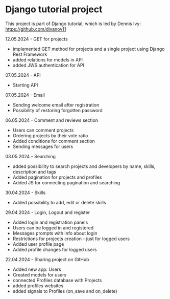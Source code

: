 # Django tutorial project
This project is part of Django tutorial, which is led by Dennis Ivy: https://github.com/divanov11

12.05.2024 - GET for projects
- implemented GET method for projects and a single project using Django Rest Framework
- added relations for models in API
- added JWS authentication for API

07.05.2024 - API
- Starting API

07.05.2024 - Email
- Sending welcome email after registration
- Possibility of restoring forgotten password

06.05.2024 - Comment and reviews section
- Users can comment projects
- Ordering projects by their vote ratio
- Added conditions for comment section
- Sending messages for users

03.05.2024 - Searching
- added possibility to search projects and developers by name, skills, description and tags
- Added pagination for projects and profiles
- Added JS for connecting pagination and searching

30.04.2024 - Skills
- Added possibility to add, edit or delete skills

29.04.2024 - Login, Logout and register
- Added login and registration panels
- Users can be logged in and registered
- Messages prompts with info about login
- Restrictions for projects creation - just for logged users
- Added user profile page
- Added profile changes for logged users

22.04.2024 - Sharing project on GitHub
- Added new app: Users
- Created models for users
- connected Profiles database with Projects
- added profiles websites
- added signals to Profiles (on_save and on_delete)